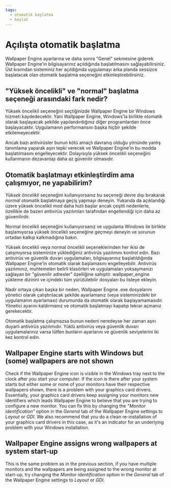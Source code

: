 ```yaml
---
tags:
  - otomatik başlatma
  - başlat
---
```


# Açılışta otomatik başlatma

Wallpaper Engine ayarlarına ve daha sonra "Genel" sekmesine giderek Wallpaper Engine'in bilgisayarınız açıldığında başlatılmasını sağlayabilirsiniz. Üst kısımdan sisteminiz her açıldığında uygulamayı arka planda sessizce başlatacak olan otomatik başlatma seçeneğini etkinleştirebilirsiniz.

## "Yüksek öncelikli" ve "normal" başlatma seçeneği arasındaki fark nedir?

Yüksek öncelikli seçeneğini seçtiğinizde Wallpaper Engine bir Windows hizmeti kaydedecektir. Yani Wallpaper Engine, Windows'la birlikte otomatik olarak başlayacak şekilde yapılandırdığınız diğer programlardan önce başlayacaktır. Uygulamanın performansını başka hiçbir şekilde etkilemeyecektir.

Ancak bazı antivirüsler bunun kötü amaçlı davranış olduğu yönünde yanlış tanımlama yaparak aşırı tepki verecek ve Wallpaper Engine'in bu modda başlatılmasını engelleyecektir. Dolayısıyla yüksek öncelikli seçeneğini kullanmanın dezavantajı daha az güvenilir olmasıdır.

## Otomatik başlatmayı etkinleştirdim ama çalışmıyor, ne yapabilirim?

*Yüksek öncelikli* seçeneğini kullanıyorsanız bu seçeneği devre dışı bırakarak *normal* otomatik başlatmaya geçiş yapmayı deneyin. Yukarıda da açıklandığı üzere yüksek öncelikli mod daha hızlı başlar ancak çeşitli nedenlerle, özellikle de bazen antivirüs yazılımları tarafından engellendiği için daha az güvenilirdir.

Normal öncelikli seçeneğini kullanıyorsanız ve uygulama Windows ile birlikte başlamıyorsa yüksek öncelikli seçeneğine geçmeyi deneyin ve sorunun ortadan kalkıp kalkmadığına bakın.

Yüksek öncelikli veya normal öncelikli seçeneklerinden her ikisi de çalışmıyorsa sisteminize yüklediğiniz antivirüs yazılımını kontrol edin. Bazı antivirüs ve güvenlik duvarı uygulamaları, bilgisayarınız başlatıldığında Wallpaper Engine'in otomatik olarak başlamasını engelleyebilir. Antivirüs yazılımınız, muhtemelen belirli klasörleri ve uygulamaları yoksaymanızı sağlayan bir "güvenilir adresler" özelliğine sahiptir. wallpaper_engine yükleme dizinini ve içindeki tüm yürütülebilir dosyaları bu listeye ekleyin.

Nadir ortaya çıkan başka bir neden, Wallpaper Engine .exe dosyalarını yönetici olarak çalıştırılacak şekilde ayarlamanız (veya sisteminizdeki bir uygulamanın ayarlaması) durumunda da otomatik olarak başlayamamasıdır. Yönetici ayarını kaldırmanız ve otomatik başlatmayı kapatıp tekrar açmanız gerekecektir.

Otomatik başlatma çalışmazsa bunun nedeni neredeyse her zaman aşırı duyarlı antivirüs yazılımıdır. Yüklü antivirüs veya güvenlik duvarı uygulamalarınız varsa lütfen bunların ayarlarını ve güvenlik seviyelerini iki kez kontrol edin.

## Wallpaper Engine starts with Windows but (some) wallpapers are not shown

 Check if the Wallpaper Engine icon is visible in the Windows tray next to the clock after you start your computer. If the icon is there after your system starts but either some or none of your monitors have their respective wallpapers shown, there is a problem with your graphics card drivers. Essentially, your graphics card drivers keep assigning your monitors new identifiers which leads Wallpaper Engine to believe that you are trying to configure a new monitor. You can fix this by changing the *"Monitor identification"* option in the *General* tab of the Wallpaper Engine settings to *Layout* or *GDI*. We also recommend that you do a clean re-installation of your graphics card drivers in this case, as it's an indicator for an underlying problem with your Windows installation.

 ## Wallpaper Engine assigns wrong wallpapers at system start-up

 This is the same problem as in the previous section, if you have multiple monitors and the wallpapers are being assigned to the wrong monitor at start-up, try changing the *Monitor identification* option in the *General* tab of the Wallpaper Engine settings to *Layout* or *GDI*.